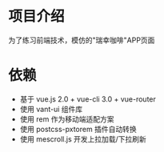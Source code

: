 # 项目介绍
为了练习前端技术，模仿的"瑞幸咖啡"APP页面
# 依赖
- 基于 vue.js 2.0 + vue-cli 3.0 + vue-router
- 使用 vant-ui 组件库
- 使用 rem 作为移动端适配方案
- 使用 postcss-pxtorem 插件自动转换
- 使用 mescroll.js 开发上拉加载/下拉刷新
